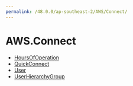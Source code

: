 ```yaml
---
permalink: /48.0.0/ap-southeast-2/AWS/Connect/
---
```


# AWS.Connect



* [HoursOfOperation](HoursOfOperation.md)
* [QuickConnect](QuickConnect.md)
* [User](User.md)
* [UserHierarchyGroup](UserHierarchyGroup.md)
